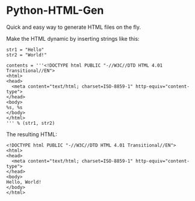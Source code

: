 # Python-HTML-Gen
Quick and easy way to generate HTML files on the fly.

Make the HTML dynamic by inserting strings like this:
```
str1 = "Hello"
str2 = "World!"

contents = '''<!DOCTYPE html PUBLIC "-//W3C//DTD HTML 4.01 Transitional//EN">
<html>
<head>
  <meta content="text/html; charset=ISO-8859-1" http-equiv="content-type">  
</head>
<body>
%s, %s
</body>
</html>
''' % (str1, str2)
```

The resulting HTML:
```
<!DOCTYPE html PUBLIC "-//W3C//DTD HTML 4.01 Transitional//EN">
<html>
<head>
  <meta content="text/html; charset=ISO-8859-1" http-equiv="content-type">  
</head>
<body>
Hello, World!
</body>
</html>
```
